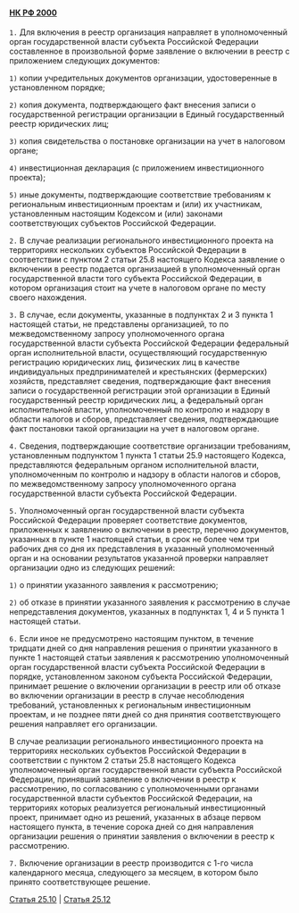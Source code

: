 #### [НК РФ 2000](https://lalawland.github.io/eurasia/russia/taxes)

`1.` Для включения в реестр организация направляет в уполномоченный орган государственной власти субъекта Российской Федерации составленное в произвольной форме заявление о включении в реестр с приложением следующих документов:

`1)` копии учредительных документов организации, удостоверенные в установленном порядке;

`2)` копия документа, подтверждающего факт внесения записи о государственной регистрации организации в Единый государственный реестр юридических лиц;

`3)` копия свидетельства о постановке организации на учет в налоговом органе;

`4)` инвестиционная декларация (с приложением инвестиционного проекта);

`5)` иные документы, подтверждающие соответствие требованиям к региональным инвестиционным проектам и (или) их участникам, установленным настоящим Кодексом и (или) законами соответствующих субъектов Российской Федерации.

`2.` В случае реализации регионального инвестиционного проекта на территориях нескольких субъектов Российской Федерации в соответствии с пунктом 2 статьи 25.8 настоящего Кодекса заявление о включении в реестр подается организацией в уполномоченный орган государственной власти того субъекта Российской Федерации, в котором организация стоит на учете в налоговом органе по месту своего нахождения.

`3.` В случае, если документы, указанные в подпунктах 2 и 3 пункта 1 настоящей статьи, не представлены организацией, то по межведомственному запросу уполномоченного органа государственной власти субъекта Российской Федерации федеральный орган исполнительной власти, осуществляющий государственную регистрацию юридических лиц, физических лиц в качестве индивидуальных предпринимателей и крестьянских (фермерских) хозяйств, представляет сведения, подтверждающие факт внесения записи о государственной регистрации этой организации в Единый государственный реестр юридических лиц, а федеральный орган исполнительной власти, уполномоченный по контролю и надзору в области налогов и сборов, представляет сведения, подтверждающие факт постановки такой организации на учет в налоговом органе.

`4.` Сведения, подтверждающие соответствие организации требованиям, установленным подпунктом 1 пункта 1 статьи 25.9 настоящего Кодекса, представляются федеральным органом исполнительной власти, уполномоченным по контролю и надзору в области налогов и сборов, по межведомственному запросу уполномоченного органа государственной власти субъекта Российской Федерации.

`5.` Уполномоченный орган государственной власти субъекта Российской Федерации проверяет соответствие документов, приложенных к заявлению о включении в реестр, перечню документов, указанных в пункте 1 настоящей статьи, в срок не более чем три рабочих дня со дня их представления в указанный уполномоченный орган и на основании результатов указанной проверки направляет организации одно из следующих решений:

`1)` о принятии указанного заявления к рассмотрению;

`2)` об отказе в принятии указанного заявления к рассмотрению в случае непредставления документов, указанных в подпунктах 1, 4 и 5 пункта 1 настоящей статьи.

`6.` Если иное не предусмотрено настоящим пунктом, в течение тридцати дней со дня направления решения о принятии указанного в пункте 1 настоящей статьи заявления к рассмотрению уполномоченный орган государственной власти субъекта Российской Федерации в порядке, установленном законом субъекта Российской Федерации, принимает решение о включении организации в реестр или об отказе во включении организации в реестр в случае несоблюдения требований, установленных к региональным инвестиционным проектам, и не позднее пяти дней со дня принятия соответствующего решения направляет его организации.

В случае реализации регионального инвестиционного проекта на территориях нескольких субъектов Российской Федерации в соответствии с пунктом 2 статьи 25.8 настоящего Кодекса уполномоченный орган государственной власти субъекта Российской Федерации, принявший заявление о включении в реестр к рассмотрению, по согласованию с уполномоченными органами государственной власти субъектов Российской Федерации, на территориях которых реализуется региональный инвестиционный проект, принимает одно из решений, указанных в абзаце первом настоящего пункта, в течение сорока дней со дня направления организации решения о принятии заявления о включении в реестр к рассмотрению.

`7.` Включение организации в реестр производится с 1-го числа календарного месяца, следующего за месяцем, в котором было принято соответствующее решение.

[Статья 25.10](https://lalawland.github.io/eurasia/russia/taxes/art25.10) | [Статья 25.12](https://lalawland.github.io/eurasia/russia/taxes/art25.12)
